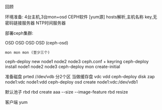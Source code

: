 回顾

环境准备:
	4台主机,3台mon+osd
	CEPH软件 [yum源]
	hosts解析,主机名称
	key,无密码链接服务器
	NTP时间服务器

部署ceph集群:
	
OSD OSD OSD OSD (ceph-osd)

	
	mon mon mon (至少三个)

ceph-deploy new node1 node2 node3
	ceph.conf + keyring
ceph-deploy install node1 node2 node3
ceph-deploy mon create-initial 

准备磁盘
prted //dev/vdb 分2个区 当做缓存盘
vdc vdd
ceph-deploy disk zap node1:vdc node1:vdd
ceph-deploy osd create node1:vdc:/dev/vdb1 



默认池子 rbd
rbd create aaa --size --image-feature
rbd resize

客户端
yum 
